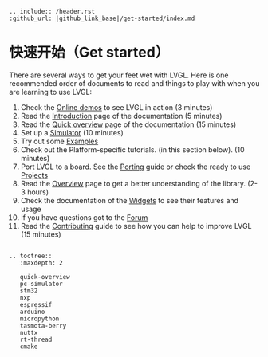 ```eval_rst
.. include:: /header.rst 
:github_url: |github_link_base|/get-started/index.md
```
# 快速开始（Get started）

There are several ways to get your feet wet with LVGL. Here is one recommended order of documents to read and things to play with when you are learning to use LVGL:
1. Check the [Online demos](https://lvgl.io/demos) to see LVGL in action (3 minutes)
2. Read the [Introduction](https://docs.lvgl.io/latest/en/html/intro/index.html) page of the documentation (5 minutes)
3. Read the [Quick overview](https://docs.lvgl.io/master/get-started/quick-overview.html) page of the documentation (15 minutes)
4. Set up a [Simulator](https://docs.lvgl.io/master/get-started/pc-simulator.html) (10 minutes)
5. Try out some [Examples](https://docs.lvgl.io/master/examples.html)
6. Check out the Platform-specific tutorials. (in this section below). (10 minutes) 
7. Port LVGL to a board. See the [Porting](https://docs.lvgl.io/master/porting/index.html) guide or check the ready to use [Projects](https://github.com/lvgl?q=lv_port_&type=&language=)
8. Read the [Overview](https://docs.lvgl.io/master/overview/index.html) page to get a better understanding of the library. (2-3 hours)
9. Check the documentation of the [Widgets](https://docs.lvgl.io/master/widgets/index.html) to see their features and usage
10. If you have questions got to the [Forum](http://forum.lvgl.io/)
11. Read the [Contributing](https://docs.lvgl.io/master/CONTRIBUTING.html) guide to see how you can help to improve LVGL (15 minutes) 


```eval_rst

.. toctree::
   :maxdepth: 2

   quick-overview
   pc-simulator
   stm32
   nxp
   espressif
   arduino
   micropython
   tasmota-berry
   nuttx
   rt-thread
   cmake
```

